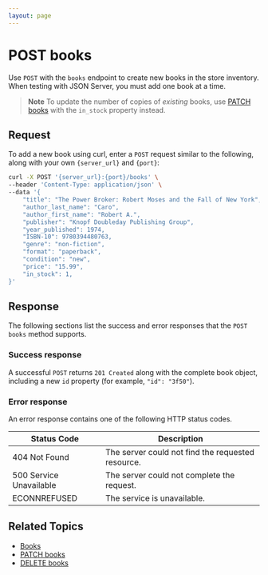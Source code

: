 ```yaml
---
layout: page
---
```


# POST books

Use `POST` with the `books` endpoint to create new books in the store inventory. When testing with JSON Server, you must add one book at a time.

> **Note**
> To update the number of copies of _existing_ books, use [PATCH books](patch-books.md) with the `in_stock` property instead.

## Request

To add a new book using curl, enter a `POST` request similar to the following, along with your own `{server_url}` and `{port}`:

```bash
curl -X POST '{server_url}:{port}/books' \
--header 'Content-Type: application/json' \
--data '{
    "title": "The Power Broker: Robert Moses and the Fall of New York",
    "author_last_name": "Caro",
    "author_first_name": "Robert A.",
    "publisher": "Knopf Doubleday Publishing Group",
    "year_published": 1974,
    "ISBN-10": 9780394480763,
    "genre": "non-fiction",
    "format": "paperback",
    "condition": "new",
    "price": "15.99",
    "in_stock": 1,
}'
```

## Response

The following sections list the success and error responses that the `POST books` method supports.

### Success response

A successful `POST` returns `201 Created` along with the complete book object, including a new `id` property (for example, `"id": "3f50"`).

### Error response

An error response contains one of the following HTTP status codes.

| Status Code             | Description                                       |
|-------------------------|---------------------------------------------------|
| 404 Not Found           | The server could not find the requested resource. |
| 500 Service Unavailable | The server could not complete the request.        |
| ECONNREFUSED            | The service is unavailable.                      |

## Related Topics

* [Books](books.md)
* [PATCH books](patch-books.md)
* [DELETE books](reference/delete-books.md)
